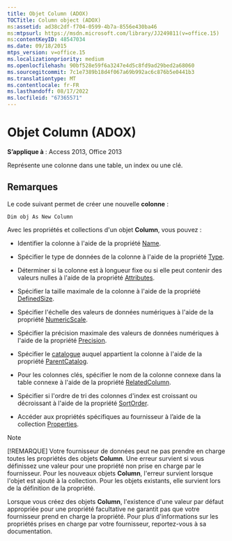 ```yaml
---
title: Objet Column (ADOX)
TOCTitle: Column object (ADOX)
ms:assetid: ad38c2df-f704-0599-4b7a-8556e430ba46
ms:mtpsurl: https://msdn.microsoft.com/library/JJ249811(v=office.15)
ms:contentKeyID: 48547034
ms.date: 09/18/2015
mtps_version: v=office.15
ms.localizationpriority: medium
ms.openlocfilehash: 90bf528e59f6a3247e4d5c8fd9ad29bed2a68060
ms.sourcegitcommit: 7c1e7389b18d4f067a69b992ac6c876b5e0441b3
ms.translationtype: MT
ms.contentlocale: fr-FR
ms.lasthandoff: 08/17/2022
ms.locfileid: "67365571"
---
```

# <a name="column-object-adox"></a>Objet Column (ADOX)


**S’applique à** : Access 2013, Office 2013

Représente une colonne dans une table, un index ou une clé.

## <a name="remarks"></a>Remarques

Le code suivant permet de créer une nouvelle **colonne** :

`Dim obj As New Column`

Avec les propriétés et collections d'un objet **Column**, vous pouvez :

  - Identifier la colonne à l'aide de la propriété [Name](name-property-adox.md).

  - Spécifier le type de données de la colonne à l'aide de la propriété [Type](/office/vba/access/concepts/miscellaneous/type-property-columnadox).

  - Déterminer si la colonne est à longueur fixe ou si elle peut contenir des valeurs nulles à l'aide de la propriété [Attributes](attributes-property-adox.md).

  - Spécifier la taille maximale de la colonne à l'aide de la propriété [DefinedSize](definedsize-property-adox.md).

  - Spécifier l'échelle des valeurs de données numériques à l'aide de la propriété [NumericScale](numericscale-property-adox.md).

  - Spécifier la précision maximale des valeurs de données numériques à l'aide de la propriété [Precision](precision-property-adox.md).

  - Spécifier le [catalogue](catalog-object-adox.md) auquel appartient la colonne à l'aide de la propriété [ParentCatalog](parentcatalog-property-adox.md).

  - Pour les colonnes clés, spécifier le nom de la colonne connexe dans la table connexe à l'aide de la propriété [RelatedColumn](relatedcolumn-property-adox.md).

  - Spécifier si l'ordre de tri des colonnes d'index est croissant ou décroissant à l'aide de la propriété [SortOrder](sortorder-property-adox.md).

  - Accéder aux propriétés spécifiques au fournisseur à l’aide de la collection [Properties](properties-collection-ado.md).


> [!NOTE]
> [!REMARQUE] Votre fournisseur de données peut ne pas prendre en charge toutes les propriétés des objets **Column**. Une erreur survient si vous définissez une valeur pour une propriété non prise en charge par le fournisseur. Pour les nouveaux objets **Column**, l'erreur survient lorsque l'objet est ajouté à la collection. Pour les objets existants, elle survient lors de la définition de la propriété.
> 
> Lorsque vous créez des objets **Column**, l'existence d'une valeur par défaut appropriée pour une propriété facultative ne garantit pas que votre fournisseur prend en charge la propriété. Pour plus d'informations sur les propriétés prises en charge par votre fournisseur, reportez-vous à sa documentation.

